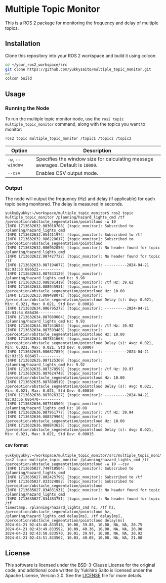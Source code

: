 # Multiple Topic Monitor

This is a ROS 2 package for monitoring the frequency and delay of multiple topics.

## Installation

Clone this repository into your ROS 2 workspace and build it using colcon:

```bash
cd ~/your_ros2_workspace/src
git clone https://github.com/yukkysaito/multiple_topic_monitor.git
cd ..
colcon build
```

## Usage

### Running the Node

To run the multiple topic monitor node, use the `ros2 topic multiple_topic_monitor` command, along with the topics you want to monitor:

```bash
ros2 topic multiple_topic_monitor /topic1 /topic2 /topic3
```

| Option           | Description                                                                     |
| ---------------- | ------------------------------------------------------------------------------- |
| `-w`, `--window` | Specifies the window size for calculating message averages. Default is `10000`. |
| `--csv`          | Enables CSV output mode.                                                        |

### Output

The node will output the frequency (Hz) and delay (if applicable) for each topic being monitored. The delay is measured in seconds.

```
yukky@yukky:~/workspace/multiple_topic_monitor$ ros2 topic multiple_topic_monitor /planning/hazard_lights_cmd /tf /perception/obstacle_segmentation/pointcloud -w 10
[INFO 1713632632.003018708] [topic_monitor]: Subscribed to /planning/hazard_lights_cmd
[INFO 1713632632.054411974] [topic_monitor]: Subscribed to /tf
[INFO 1713632632.086228617] [topic_monitor]: Subscribed to /perception/obstacle_segmentation/pointcloud
[INFO 1713632632.086962056] [topic_monitor]: No header found for topic /planning/hazard_lights_cmd
[INFO 1713632632.087427722] [topic_monitor]: No header found for topic /tf
[INFO 1713632633.087194077] [topic_monitor]: ----------2024-04-21 02:03:53.086522----------
[INFO 1713632633.087833129] [topic_monitor]: /planning/hazard_lights_cmd Hz: 9.98
[INFO 1713632633.088391419] [topic_monitor]: /tf Hz: 39.62
[INFO 1713632633.088945931] [topic_monitor]: /perception/obstacle_segmentation/pointcloud Hz: 10.00
[INFO 1713632633.089488071] [topic_monitor]: /perception/obstacle_segmentation/pointcloud Delay (s): Avg: 0.021, Min: 0.021, Max: 0.021, Std Dev: 0.00018
[INFO 1713632634.086795272] [topic_monitor]: ----------2024-04-21 02:03:54.086436----------
[INFO 1713632634.087089064] [topic_monitor]: /planning/hazard_lights_cmd Hz: 9.93
[INFO 1713632634.087343683] [topic_monitor]: /tf Hz: 39.92
[INFO 1713632634.087593483] [topic_monitor]: /perception/obstacle_segmentation/pointcloud Hz: 10.00
[INFO 1713632634.087851668] [topic_monitor]: /perception/obstacle_segmentation/pointcloud Delay (s): Avg: 0.021, Min: 0.021, Max: 0.021, Std Dev: 0.00007
[INFO 1713632635.086827859] [topic_monitor]: ----------2024-04-21 02:03:55.086457----------
[INFO 1713632635.087125369] [topic_monitor]: /planning/hazard_lights_cmd Hz: 9.92
[INFO 1713632635.087378595] [topic_monitor]: /tf Hz: 39.97
[INFO 1713632635.087624748] [topic_monitor]: /perception/obstacle_segmentation/pointcloud Hz: 10.00
[INFO 1713632635.087880519] [topic_monitor]: /perception/obstacle_segmentation/pointcloud Delay (s): Avg: 0.021, Min: 0.021, Max: 0.021, Std Dev: 0.00010
[INFO 1713632636.087026327] [topic_monitor]: ----------2024-04-21 02:03:56.086470----------
[INFO 1713632636.087516509] [topic_monitor]: /planning/hazard_lights_cmd Hz: 10.08
[INFO 1713632636.087951777] [topic_monitor]: /tf Hz: 39.94
[INFO 1713632636.088379963] [topic_monitor]: /perception/obstacle_segmentation/pointcloud Hz: 10.00
[INFO 1713632636.088843625] [topic_monitor]: /perception/obstacle_segmentation/pointcloud Delay (s): Avg: 0.021, Min: 0.021, Max: 0.021, Std Dev: 0.00015

```

#### csv format
```
yukky@yukky:~/workspace/multiple_topic_monitor/src/multiple_topic_monitor$ ros2 topic multiple_topic_monitor /planning/hazard_lights_cmd /tf /perception/obstacle_segmentation/pointcloud -w 10 --csv
[INFO 1713635027.749710504] [topic_monitor]: Subscribed to /planning/hazard_lights_cmd
[INFO 1713635027.802425796] [topic_monitor]: Subscribed to /tf
[INFO 1713635027.833324882] [topic_monitor]: Subscribed to /perception/obstacle_segmentation/pointcloud
[INFO 1713635027.834031931] [topic_monitor]: No header found for topic /planning/hazard_lights_cmd
[INFO 1713635027.834483751] [topic_monitor]: No header found for topic /tf
timestamp, /planning/hazard_lights_cmd hz, /tf hz, /perception/obstacle_segmentation/pointcloud hz, /planning/hazard_lights_cmd delay[ms], /tf delay[ms], /perception/obstacle_segmentation/pointcloud delay[ms]
2024-04-21 02:43:48.833518, 10.00, 39.85, 10.00, NA, NA, 20.75
2024-04-21 02:43:49.833592, 10.09, 40.36, 10.00, NA, NA, 20.90
2024-04-21 02:43:50.833570, 10.01, 39.97, 10.00, NA, NA, 20.92
2024-04-21 02:43:51.833562, 10.03, 40.05, 10.00, NA, NA, 21.00
```

## License

This software is licensed under the BSD-3-Clause License for the original code, and additional code written by Yukihiro Saito is licensed under the Apache License, Version 2.0. See the [LICENSE](LICENSE) file for more details.
